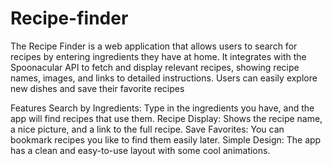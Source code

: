 # Recipe-finder
The Recipe Finder is a web application that allows users to search for recipes by entering ingredients they have at home. It integrates with the Spoonacular API to fetch and display relevant recipes, showing recipe names, images, and links to detailed instructions. Users can easily explore new dishes and save their favorite recipes

Features
Search by Ingredients: Type in the ingredients you have, and the app will find recipes that use them.
Recipe Display: Shows the recipe name, a nice picture, and a link to the full recipe.
Save Favorites: You can bookmark recipes you like to find them easily later.
Simple Design: The app has a clean and easy-to-use layout with some cool animations.
